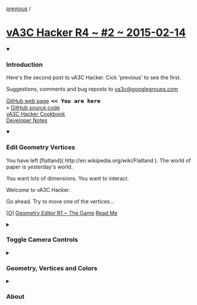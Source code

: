 <a href=va3c-hacker-r4.html#post#2015-02-12.md#../../../nasa-samples/index.html# >previous</a> / 

[vA3C Hacker R4 ~ #2 ~ 2015-02-14]( ./va3c-hacker-r4.html "The Annual Day of the San Francisco Pillow Fight Post" )
===
<details open>
<summary><h3>Introduction</h3></summary>
Here's the second post to vA3C Hacker. Cick 'previous' to see the first.

Suggestions, comments and bug reposts to va3c@googlegroups.com


[GitHub web page]( http://va3c.github.io/viewer/va3c-hacker/ "view the files as apps." ) <input value="<< You are here" size=15 style="font:bold 11pt monospace;border-width:0;" >  
&raquo; [GitHub source code]( https://github.com/va3c/viewer/tree/gh-pages/va3c-hacker "View files with GitHub" ) <scan style=display:none ><< You are here</scan>  
[vA3C Hacker Cookbook](  ../../va3c-hacker-cookbook/va3c-hacker-cookbook-viewer-r1.html )  
[Developer Notes]( #../dev-notes.md# )  

</details>
<details open>
<summary><h3>Edit Geometry Vertices</h3></summary>
You have left [flatland]( http://en.wikipedia.org/wiki/Flatland ). The world of paper is yesterday's world.

You want lots of dimensions. You want to interact.

Welcome to vA3C Hacker.

Go ahead. Try to move one of the vertices...

[[O]]( http://va3c.github.io/viewer/va3c-hacker-cookbook/edit-geometry-vertices/r1/edit-geometry-vertices-r1-the-game.html "Open in new tab" ) 
[Geometry Editor R1 ~ The Game]( #../../va3c-hacker-cookbook/edit-geometry-vertices/r1/edit-geometry-vertices-r1-the-game.html# )
[Read Me]( #../../va3c-hacker-cookbook/edit-geometry-vertices/readme.md# )

</details>
<details>
<summary><h3>Toggle Camera Controls</h3></summary>
In a recent email to vA3C@googlegroups.com Matt M commented:

>   I’d still love to chat sometime about better viewing UI in there. 
>	The “rotate around the center” is great when you’re at a distance.
>	But if you really want to navigate inside, we really need more like:

>   -          Move/walk
>   -          Look at

Let's talk! The usual way - doable today in Three.js - is with a 'first person' camera control. 
There are a variety of methods available for adding first person controls to Three.js files.

Click the 'First Person Control' to get going...

Quick demo:  
[camera-toggle-orbit-first-person]( #../../va3c-hacker-cookbook/camera-controls/r1/camera-toggle-orbit-first-person.html# )

Full Monty:  
[Camera Toggle Orbit/First Person Controls]( #../../va3c-hacker-cookbook/camera-controls/index.html# )

</details>
<details>
<summary><h3>Geometry, Vertices and Colors</h3></summary>

Here is a selection of Hacker Cookbook scripts and examples on the web to help you get starting with coloring your vertices.

[Geometry, Vertices and Colors]( #../../va3c-hacker-cookbook/geometry-vertices-colors/index.html# )

It was as part of a question by Dan M as to the possibility of displaying simulation data.

</details>
<details>
<summary><h3>About</h3></summary>

Suggestions, comments and bug reposts to va3c@googlegroups.com

Credits: [three.js]( http://threejs.org "Thank you, Mr.doob" ) ~ [webgl]( http://khronos.org/webgl/  "Thank you, Ken" ) ~ [GitHub]( http://GitHub.com )

copyright © 2015 vA3C authors ~ MIT license

</details>
